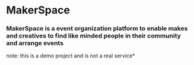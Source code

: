 # MakerSpace
### MakerSpace is a event organization platform to enable makes and creatives to find like minded people in their community and arrange events
note: this is a demo project and is not a real service*

